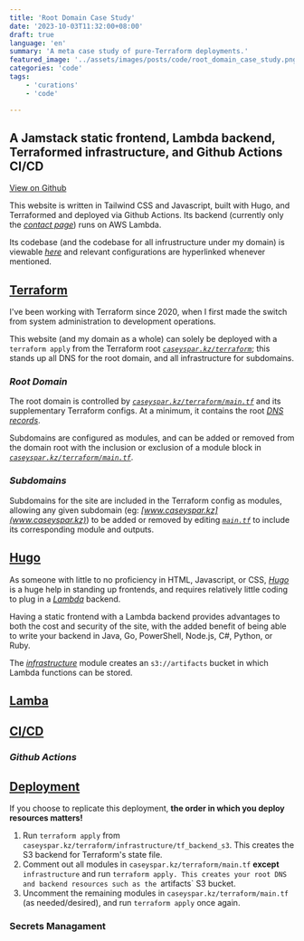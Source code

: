 ```yaml
---
title: 'Root Domain Case Study'
date: '2023-10-03T11:32:00+08:00'
draft: true
language: 'en'
summary: 'A meta case study of pure-Terraform deployments.'
featured_image: '../assets/images/posts/code/root_domain_case_study.png'
categories: 'code'
tags: 
    - 'curations'
    - 'code'

---
```

## A Jamstack static frontend, Lambda backend, Terraformed infrastructure, and Github Actions CI/CD
[View on Github](https://github.com/caseysparkz/infrastructure)


This website is written in Tailwind CSS and Javascript, built with Hugo, and Terraformed and deployed via Github
Actions. Its backend (currently only the _<a href="../contact">contact page</a>_) runs on AWS Lambda.

Its codebase (and the codebase for all infrustructure under my domain) is viewable
_[here](https://github.com/caseysparkz/infrastructure/tree/main/caseyspar.kz/terraform/www)_ and relevant
configurations are hyperlinked whenever mentioned.


## <u>Terraform</u>
I've been working with Terraform since 2020, when I first made the switch from system administration to
development operations.

This website (and my domain as a whole) can solely be deployed with a `terraform apply` from the Terraform root
_[`caseyspar.kz/terraform`](https://github.com/caseysparkz/infrastructure/tree/main/caseyspar.kz/terraform)_;
this stands up all DNS for the root domain, and all infrastructure for subdomains.


### *Root Domain*
The root domain is controlled by
_[`caseyspar.kz/terraform/main.tf`](https://github.com/caseysparkz/infrastructure/blob/main/caseyspar.kz/terraform/main.tf)_ 
and its supplementary Terraform configs. At a minimum, it contains the root _[DNS
records](https://github.com/caseysparkz/infrastructure/blob/main/caseyspar.kz/terraform/main.tf)_.

Subdomains are configured as modules, and can be added or removed from the domain root with the inclusion or
exclusion of a module block in
_[`caseyspar.kz/terraform/main.tf`](https://github.com/caseysparkz/infrastructure/blob/main/caseyspar.kz/terraform/main.tf)_.


### *Subdomains*
Subdomains for the site are included in the Terraform config as modules, allowing any given subdomain (eg:
_[www.caseyspar.kz](www.caseyspar.kz)_) to be added or removed by editing
_[`main.tf`](https://github.com/caseysparkz/infrastructure/blob/main/caseyspar.kz/terraform/main.tf)_ to include
its corresponding module and outputs.


## <u>Hugo</u>
As someone with little to no proficiency in HTML, Javascript, or CSS, _[Hugo](https://gohugo.io)_ is a huge help in
standing up frontends, and requires relatively little coding to plug in a
_[Lambda](https://aws.amazon.com/pm/lambda/)_ backend.

Having a static frontend with a Lambda backend provides advantages to both the cost and security of the site, with
the added benefit of being able to write your backend in Java, Go, PowerShell, Node.js, C#, Python, or Ruby.

The
_[infrastructure](https://github.com/caseysparkz/infrastructure/tree/main/caseyspar.kz/terraform/infrastructure)_
module creates an `s3://artifacts` bucket in which Lambda functions can be stored.


## <u>Lamba</u>


## <u>CI/CD</u>
### *Github Actions*

## <u>Deployment</u>
If you choose to replicate this deployment, **the order in which you deploy resources matters!**

1. Run `terraform apply` from `caseyspar.kz/terraform/infrastructure/tf_backend_s3`. This creates the S3 backend
for Terraform's state file.
2. Comment out all modules in `caseyspar.kz/terraform/main.tf` **except** `infrastructure` and run `terraform
apply. This creates your root DNS and backend resources such as the `artifacts` S3 bucket.
3. Uncomment the remaining modules in `caseyspar.kz/terraform/main.tf` (as needed/desired), and run `terraform
apply` once again.


### Secrets Managament

